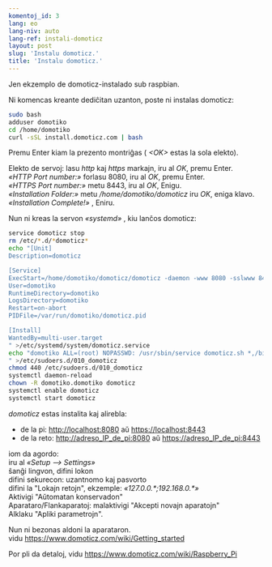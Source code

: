 ```yaml
---
komentoj_id: 3
lang: eo
lang-niv: auto
lang-ref: instali-domoticz
layout: post
slug: 'Instalu domoticz.'
title: 'Instalu domoticz.'
---
```


Jen ekzemplo de domoticz-instalado sub raspbian.

Ni komencas kreante dediĉitan uzanton, poste ni instalas domoticz:
```bash
sudo bash
adduser domotiko
cd /home/domotiko
curl -sSL install.domoticz.com | bash
```
Premu Enter kiam la prezento montriĝas ( _\<OK>_ estas la sola elekto).  
  
Elekto de servoj: lasu _http_ kaj _https_ markajn, iru al _OK_, premu Enter.  
_«HTTP Port number:»_ forlasu 8080, iru al _OK_, premu Enter.  
_«HTTPS Port number:»_ metu 8443, iru al _OK_, Enigu.  
_«Installation Folder:»_  metu  _/home/domotiko/domoticz_ iru  _OK_, eniga klavo.   
_«Installation Complete!»_  , Eniru.


Nun ni kreas la servon _«systemd»_ , kiu lanĉos domoticz:
```bash
service domoticz stop
rm /etc/*.d/*domoticz*
echo "[Unit]
Description=domoticz

[Service]
ExecStart=/home/domotiko/domoticz/domoticz -daemon -www 8080 -sslwww 8443 -pidfile /var/run/domotiko/domoticz.pid
User=domotiko
RuntimeDirectory=domotiko
LogsDirectory=domotiko
Restart=on-abort
PIDFile=/var/run/domotiko/domoticz.pid

[Install]
WantedBy=multi-user.target
" >/etc/systemd/system/domoticz.service
echo "domotiko ALL=(root) NOPASSWD: /usr/sbin/service domoticz.sh *,/bin/systemctl stop domoticz.service,/bin/systemctl start domoticz.service
" >/etc/sudoers.d/010_domoticz
chmod 440 /etc/sudoers.d/010_domoticz
systemctl daemon-reload
chown -R domotiko.domotiko domoticz
systemctl enable domoticz
systemctl start domoticz
```

_domoticz_ estas instalita kaj alirebla:
* de la pi: <http://localhost:8080> aŭ <https://localhost:8443>
* de la reto: <http://adreso_IP_de_pi:8080> aŭ <https://adreso_IP_de_pi:8443>

iom da agordo:  
iru al _«Setup --> Settings»_  
ŝanĝi lingvon, difini lokon  
difini sekurecon: uzantnomo kaj pasvorto  
difini la "Lokajn retojn", ekzemple: _«127.0.0.\*;192.168.0.*»_  
Aktivigi "Aŭtomatan konservadon"  
Aparataro/Flankaparatoj: malaktivigi "Akcepti novajn aparatojn"  
Alklaku "Apliki parametrojn".  

Nun ni bezonas aldoni la aparataron.  
vidu <https://www.domoticz.com/wiki/Getting_started>


Por pli da detaloj,
vidu <https://www.domoticz.com/wiki/Raspberry_Pi>

